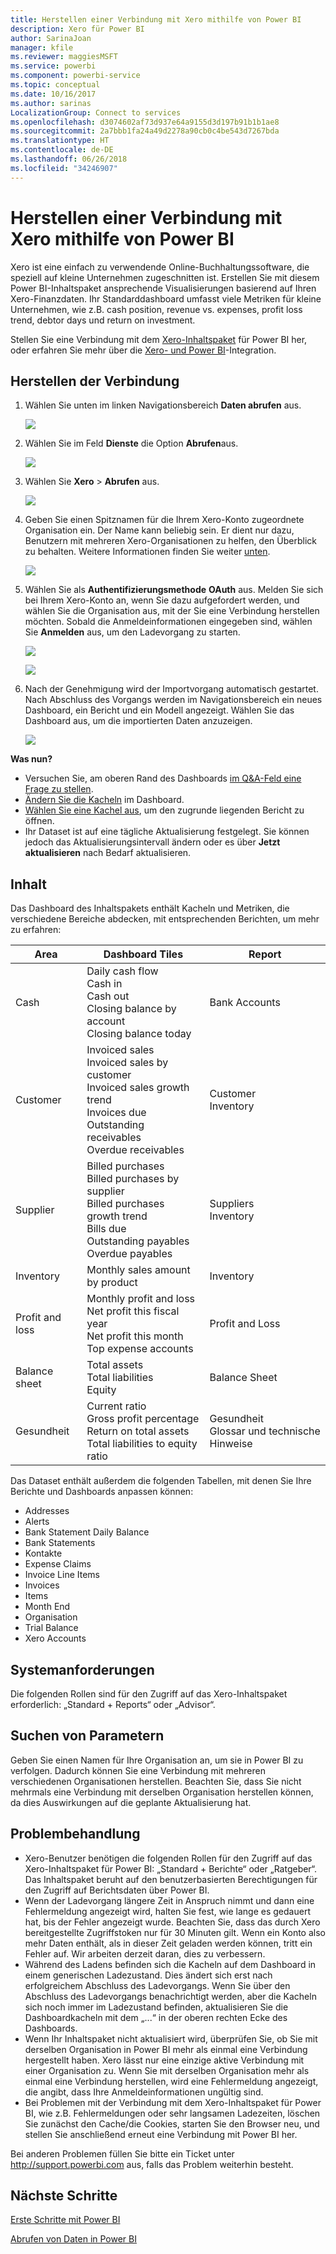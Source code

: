 ```yaml
---
title: Herstellen einer Verbindung mit Xero mithilfe von Power BI
description: Xero für Power BI
author: SarinaJoan
manager: kfile
ms.reviewer: maggiesMSFT
ms.service: powerbi
ms.component: powerbi-service
ms.topic: conceptual
ms.date: 10/16/2017
ms.author: sarinas
LocalizationGroup: Connect to services
ms.openlocfilehash: d3074602af73d937e64a9155d3d197b91b1b1ae8
ms.sourcegitcommit: 2a7bbb1fa24a49d2278a90cb0c4be543d7267bda
ms.translationtype: HT
ms.contentlocale: de-DE
ms.lasthandoff: 06/26/2018
ms.locfileid: "34246907"
---
```

# <a name="connect-to-xero-with-power-bi"></a>Herstellen einer Verbindung mit Xero mithilfe von Power BI
Xero ist eine einfach zu verwendende Online-Buchhaltungssoftware, die speziell auf kleine Unternehmen zugeschnitten ist. Erstellen Sie mit diesem Power BI-Inhaltspaket ansprechende Visualisierungen basierend auf Ihren Xero-Finanzdaten. Ihr Standarddashboard umfasst viele Metriken für kleine Unternehmen, wie z.B. cash position, revenue vs. expenses, profit loss trend, debtor days und return on investment.

Stellen Sie eine Verbindung mit dem [Xero-Inhaltspaket](https://app.powerbi.com/getdata/services/xero) für Power BI her, oder erfahren Sie mehr über die [Xero- und Power BI](https://help.xero.com/Power-BI)-Integration.

## <a name="how-to-connect"></a>Herstellen der Verbindung
1. Wählen Sie unten im linken Navigationsbereich **Daten abrufen** aus.
   
   ![](media/service-connect-to-xero/getdata.png)
2. Wählen Sie im Feld **Dienste** die Option **Abrufen**aus.
   
   ![](media/service-connect-to-xero/services.png)
3. Wählen Sie **Xero** \> **Abrufen** aus.
   
   ![](media/service-connect-to-xero/connect.png)
4. Geben Sie einen Spitznamen für die Ihrem Xero-Konto zugeordnete Organisation ein. Der Name kann beliebig sein. Er dient nur dazu, Benutzern mit mehreren Xero-Organisationen zu helfen, den Überblick zu behalten. Weitere Informationen finden Sie weiter [unten](#FindingParams).
   
   ![](media/service-connect-to-xero/params.png)
5. Wählen Sie als **Authentifizierungsmethode** **OAuth** aus. Melden Sie sich bei Ihrem Xero-Konto an, wenn Sie dazu aufgefordert werden, und wählen Sie die Organisation aus, mit der Sie eine Verbindung herstellen möchten. Sobald die Anmeldeinformationen eingegeben sind, wählen Sie **Anmelden** aus, um den Ladevorgang zu starten.
   
    ![](media/service-connect-to-xero/creds.png)
   
    ![](media/service-connect-to-xero/creds2.png)
6. Nach der Genehmigung wird der Importvorgang automatisch gestartet. Nach Abschluss des Vorgangs werden im Navigationsbereich ein neues Dashboard, ein Bericht und ein Modell angezeigt. Wählen Sie das Dashboard aus, um die importierten Daten anzuzeigen.
   
     ![](media/service-connect-to-xero/dashboard.png)

**Was nun?**

* Versuchen Sie, am oberen Rand des Dashboards [im Q&A-Feld eine Frage zu stellen](power-bi-q-and-a.md).
* [Ändern Sie die Kacheln](service-dashboard-edit-tile.md) im Dashboard.
* [Wählen Sie eine Kachel aus](service-dashboard-tiles.md), um den zugrunde liegenden Bericht zu öffnen.
* Ihr Dataset ist auf eine tägliche Aktualisierung festgelegt. Sie können jedoch das Aktualisierungsintervall ändern oder es über **Jetzt aktualisieren** nach Bedarf aktualisieren.

## <a name="whats-included"></a>Inhalt
Das Dashboard des Inhaltspakets enthält Kacheln und Metriken, die verschiedene Bereiche abdecken, mit entsprechenden Berichten, um mehr zu erfahren:  

| Area | Dashboard Tiles | Report |
| --- | --- | --- |
| Cash |Daily cash flow <br>Cash in <br>Cash out <br>Closing balance by account <br>Closing balance today |Bank Accounts |
| Customer |Invoiced sales <br>Invoiced sales by customer <br>Invoiced sales growth trend <br>Invoices due <br>Outstanding receivables <br>Overdue receivables |Customer <br>Inventory |
| Supplier |Billed purchases <br>Billed purchases by supplier <br>Billed purchases growth trend <br> Bills due <br>Outstanding payables <br>Overdue payables |Suppliers <br>Inventory |
| Inventory |Monthly sales amount by product |Inventory |
| Profit and loss |Monthly profit and loss <br>Net profit this fiscal year <br>Net profit this month <br>Top expense accounts |Profit and Loss |
| Balance sheet |Total assets <br>Total liabilities <br>Equity |Balance Sheet |
| Gesundheit |Current ratio <br>Gross profit percentage <br> Return on total assets <br>Total liabilities to equity ratio |Gesundheit <br>Glossar und technische Hinweise |

Das Dataset enthält außerdem die folgenden Tabellen, mit denen Sie Ihre Berichte und Dashboards anpassen können:  

* Addresses  
* Alerts  
* Bank Statement Daily Balance  
* Bank Statements  
* Kontakte  
* Expense Claims  
* Invoice Line Items  
* Invoices  
* Items  
* Month End  
* Organisation  
* Trial Balance  
* Xero Accounts

## <a name="system-requirements"></a>Systemanforderungen
Die folgenden Rollen sind für den Zugriff auf das Xero-Inhaltspaket erforderlich: „Standard + Reports“ oder „Advisor“.

<a name="FindingParams"></a>

## <a name="finding-parameters"></a>Suchen von Parametern
Geben Sie einen Namen für Ihre Organisation an, um sie in Power BI zu verfolgen. Dadurch können Sie eine Verbindung mit mehreren verschiedenen Organisationen herstellen. Beachten Sie, dass Sie nicht mehrmals eine Verbindung mit derselben Organisation herstellen können, da dies Auswirkungen auf die geplante Aktualisierung hat.   

## <a name="troubleshooting"></a>Problembehandlung
* Xero-Benutzer benötigen die folgenden Rollen für den Zugriff auf das Xero-Inhaltspaket für Power BI: „Standard + Berichte“ oder „Ratgeber“. Das Inhaltspaket beruht auf den benutzerbasierten Berechtigungen für den Zugriff auf Berichtsdaten über Power BI.  
* Wenn der Ladevorgang längere Zeit in Anspruch nimmt und dann eine Fehlermeldung angezeigt wird, halten Sie fest, wie lange es gedauert hat, bis der Fehler angezeigt wurde. Beachten Sie, dass das durch Xero bereitgestellte Zugriffstoken nur für 30 Minuten gilt. Wenn ein Konto also mehr Daten enthält, als in dieser Zeit geladen werden können, tritt ein Fehler auf. Wir arbeiten derzeit daran, dies zu verbessern.
* Während des Ladens befinden sich die Kacheln auf dem Dashboard in einem generischen Ladezustand. Dies ändert sich erst nach erfolgreichem Abschluss des Ladevorgangs. Wenn Sie über den Abschluss des Ladevorgangs benachrichtigt werden, aber die Kacheln sich noch immer im Ladezustand befinden, aktualisieren Sie die Dashboardkacheln mit dem „...“ in der oberen rechten Ecke des Dashboards.
* Wenn Ihr Inhaltspaket nicht aktualisiert wird, überprüfen Sie, ob Sie mit derselben Organisation in Power BI mehr als einmal eine Verbindung hergestellt haben. Xero lässt nur eine einzige aktive Verbindung mit einer Organisation zu. Wenn Sie mit derselben Organisation mehr als einmal eine Verbindung herstellen, wird eine Fehlermeldung angezeigt, die angibt, dass Ihre Anmeldeinformationen ungültig sind.  
* Bei Problemen mit der Verbindung mit dem Xero-Inhaltspaket für Power BI, wie z.B. Fehlermeldungen oder sehr langsamen Ladezeiten, löschen Sie zunächst den Cache/die Cookies, starten Sie den Browser neu, und stellen Sie anschließend erneut eine Verbindung mit Power BI her.  

Bei anderen Problemen füllen Sie bitte ein Ticket unter http://support.powerbi.com aus, falls das Problem weiterhin besteht.

## <a name="next-steps"></a>Nächste Schritte
[Erste Schritte mit Power BI](service-get-started.md)

[Abrufen von Daten in Power BI](service-get-data.md)

